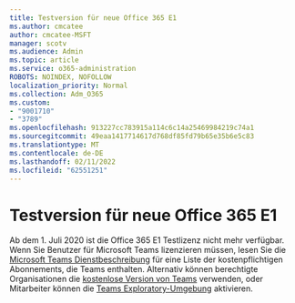```yaml
---
title: Testversion für neue Office 365 E1
ms.author: cmcatee
author: cmcatee-MSFT
manager: scotv
ms.audience: Admin
ms.topic: article
ms.service: o365-administration
ROBOTS: NOINDEX, NOFOLLOW
localization_priority: Normal
ms.collection: Adm_O365
ms.custom:
- "9001710"
- "3789"
ms.openlocfilehash: 913227cc783915a114c6c14a25469984219c74a1
ms.sourcegitcommit: 49eaa1417714617d768df85fd79b65e35b6e5c83
ms.translationtype: MT
ms.contentlocale: de-DE
ms.lasthandoff: 02/11/2022
ms.locfileid: "62551251"
---
```

# <a name="new-office-365-e1-trial"></a>Testversion für neue Office 365 E1

Ab dem 1. Juli 2020 ist die Office 365 E1 Testlizenz nicht mehr verfügbar. Wenn Sie Benutzer für Microsoft Teams lizenzieren müssen, lesen Sie die [Microsoft Teams Dienstbeschreibung](https://docs.microsoft.com/office365/servicedescriptions/teams-service-description) für eine Liste der kostenpflichtigen Abonnements, die Teams enthalten. Alternativ können berechtigte Organisationen die [kostenlose Version von Teams](https://support.office.com/article/Welcome-to-Microsoft-Teams-free-6d79a648-6913-4696-9237-ed13de64ae3c) verwenden, oder Mitarbeiter können die [Teams Exploratory-Umgebung](https://docs.microsoft.com/MicrosoftTeams/teams-exploratory) aktivieren.
